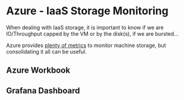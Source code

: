 # Azure - IaaS Storage Monitoring

When dealing with IaaS storage, it is important to know if we are IO/Throughput capped by the VM or by the disk(s), if we are bursted...

Azure provides [plenty of metrics](https://learn.microsoft.com/en-us/azure/virtual-machines/disks-metrics) to monitor machine storage, but consolidating it all can be useful.

## Azure Workbook

## Grafana Dashboard
